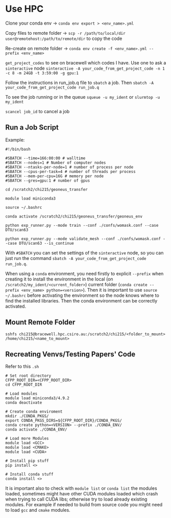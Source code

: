 # Use HPC

Clone your conda env -> `conda env export > <env_name>.yml`

Copy files to remote folder -> `scp -r /path/to/local/dir user@remotehost:/path/to/remote/dir` to copy the code

Re-create on remote folder -> `conda env create -f <env_name>.yml --prefix <env_name>`

`get_project_codes` to see on bracewell which codes I have. 
Use one to ask a `sinteractive` node `sinteractive -A your_code_from_get_project_code -n 1 -c 8 -m 24GB -t 3:59:00 -g gpu:1`

Follow the instructions in run_job.q file to `sbatch` a job.
Then `sbatch -A your_code_from_get_project_code run_job.q`

To see the job running or in the queue `squeue -u my_ident` or `slurmtop -u my_ident`

`scancel job_id` to cancel a job

## Run a Job Script

Example:
```
#!/bin/bash

#SBATCH --time=166:00:00 # walltime
#SBATCH --nodes=1 # Number of computer nodes
#SBATCH --ntasks-per-node=1 # number of process per node
#SBATCH --cpus-per-task=4 # number of threads per process
#SBATCH --mem-per-cpu=16G # memory per node
#SBATCH --gres=gpu:1 # number of gpus

cd /scratch2/chi215/geoneus_transfer

module load miniconda3

source ~/.bashrc

conda activate /scratch2/chi215/geoneus_transfer/geoneus_env

python exp_runner.py --mode train --conf ./confs/womask.conf --case DTU/scan63

python exp_runner.py --mode validate_mesh --conf ./confs/womask.conf --case DTU/scan63 --is_continue
```
With `#SBATCH` you can set the settings of the `sinteractive` node, so you can just run the command `sbatch -A your_code_from_get_project_code run_job.q`.

When using a `conda` environment, you need firstly to explicit `--prefix` when creating it to install the environment in the local (on `/scratch2/my_ident/<current_folder>`) current folder (`conda create --prefix <env_name> python=<version>`).
Then it is important to use `source ~/.bashrc` before activating the environment so the node knows where to find the installed libraries. Then the conda environment can be correctly activated.

## Mount Remote Folder

`sshfs chi215@bracewell.hpc.csiro.au:/scratch2/chi215/<folder_to_mount> /home/chi215/<name_to_mount>`

## Recreating Venvs/Testing Papers' Code

Refer to this `.sh`
```
# Set root directory
CFPP_ROOT_DIR=<CFPP_ROOT_DIR>
cd CFPP_ROOT_DIR

# Load modules
module load miniconda3/4.9.2
conda deactivate

# Create conda enviroment
mkdir ./CONDA_PKGS/
export CONDA_PKGS_DIRS=${CFPP_ROOT_DIR}/CONDA_PKGS/
conda create python=<VERSION> --prefix ./CONDA_ENV/
conda activate ./CONDA_ENV/

# Load more Modules
module load <GCC>
module load <CMAKE>
module load <CUDA>

# Install pip stuff
pip install <>

# Install conda stuff
conda install <>
```

It is important also to check with `module list` or `conda list` the modules loaded, sometimes might have other CUDA modules loaded which crash when trying to call CUDA libs; otherwise try to load already existing modules. For example if needed to build from source code you might need to load `gcc` and `cmake` modules.

